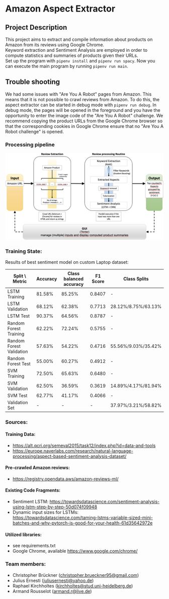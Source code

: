 # Amazon Aspect Extractor

## Project Description  

This project aims to extract and compile information about products on Amazon from its reviews using Google Chrome.  
Keyword extraction and Sentiment Analysis are employed in order to compute statistics and summaries of products given their URLs.  
Set up the program with `pipenv install` and `pipenv run spacy`. Now you can execute the main program by running `pipenv run main`.

## Trouble shooting

We had some issues with "Are You A Robot" pages from Amazon. 
This means that it is not possible to crawl reviews from Amazon. 
To do this, the aspect extractor can be started in debug mode with `pipenv run debug`.
In debug mode, the pages will be opened in the foreground and you have the opportunity to enter the image code of the "Are You A Robot" challenge.
We recommend copying the product URLs from the Google Chrome browser so that the corresponding cookies in Google Chrome ensure that no "Are You A Robot challenge" is opened.


### Processing pipeline

<img src="./milestone_01/Pipeline_final.png" alt="drawing" width="600rem"/>


### Training State:
Results of best sentiment model on custom Laptop dataset:

|Split \ Metric|Accuracy|Class balanced accuracy|F1 Score|Class Splits|
|--------------|--------|-----------------------|--------|------------|
|LSTM Training|81.58%|85.25%|0.8407|-|
|LSTM Validation|68.12%|62.38%|0.7713|28.12%/8.75%/63.13%|
|LSTM Test|90.37%|64.56%|0.8787|-|
|Random Forest Training|62.22%|72.24%|0.5755|-|
|Random Forest Validation|57.63%|54.22%|0.4716|55.56%/9.03%/35.42%|
|Random Forest Test|55.00%|60.27%|0.4912|-|
|SVM Training|72.50%|65.63%|0.6480|-|
|SVM Validation|62.50%|36.59%|0.3619|14.89%/4.17%/81.94%|
|SVM Test|62.77%|41.17%|0.4066|-|
|Validation Set|-|-|-|37.97%/3.21%/58.82%|


### Sources:

#### Training Data:
- https://alt.qcri.org/semeval2015/task12/index.php?id=data-and-tools
- https://europe.naverlabs.com/research/natural-language-processing/aspect-based-sentiment-analysis-dataset/

#### Pre-crawled  Amazon reviews:
- https://registry.opendata.aws/amazon-reviews-ml/


#### Existing Code Fragments:  
- Sentiment LSTM: https://towardsdatascience.com/sentiment-analysis-using-lstm-step-by-step-50d074f09948  
- Dynamic input sizes for LSTMs: https://towardsdatascience.com/taming-lstms-variable-sized-mini-batches-and-why-pytorch-is-good-for-your-health-61d35642972e  

#### Utilized libraries:
- see requirements.txt  
- Google Chrome, available https://www.google.com/chrome/


### Team members:  
- Christopher Brückner (christopher.brueckner95@gmail.com)
- Julius Ernesti (juliusernesti@yahoo.de)
- Raphael Kirchholtes (kirchholtes@stud.uni-heidelberg.de)
- Armand Rousselot (armand.r@live.de)
